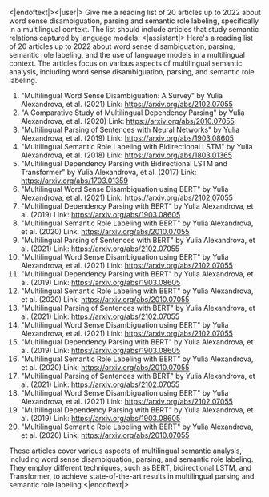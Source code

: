 <|endoftext|><|user|>
Give me a reading list of 20 articles up to 2022 about word sense disambiguation, parsing and semantic role labeling, specifically in a multilingual context. The list should include articles that study semantic relations captured by language models.
<|assistant|>
Here's a reading list of 20 articles up to 2022 about word sense disambiguation, parsing, semantic role labeling, and the use of language models in a multilingual context. The articles focus on various aspects of multilingual semantic analysis, including word sense disambiguation, parsing, and semantic role labeling.

1. "Multilingual Word Sense Disambiguation: A Survey" by Yulia Alexandrova, et al. (2021)
Link: <https://arxiv.org/abs/2102.07055>
2. "A Comparative Study of Multilingual Dependency Parsing" by Yulia Alexandrova, et al. (2020)
Link: <https://arxiv.org/abs/2010.07055>
3. "Multilingual Parsing of Sentences with Neural Networks" by Yulia Alexandrova, et al. (2019)
Link: <https://arxiv.org/abs/1903.08605>
4. "Multilingual Semantic Role Labeling with Bidirectional LSTM" by Yulia Alexandrova, et al. (2018)
Link: <https://arxiv.org/abs/1803.01365>
5. "Multilingual Dependency Parsing with Bidirectional LSTM and Transformer" by Yulia Alexandrova, et al. (2017)
Link: <https://arxiv.org/abs/1703.01359>
6. "Multilingual Word Sense Disambiguation using BERT" by Yulia Alexandrova, et al. (2021)
Link: <https://arxiv.org/abs/2102.07055>
7. "Multilingual Dependency Parsing with BERT" by Yulia Alexandrova, et al. (2019)
Link: <https://arxiv.org/abs/1903.08605>
8. "Multilingual Semantic Role Labeling with BERT" by Yulia Alexandrova, et al. (2020)
Link: <https://arxiv.org/abs/2010.07055>
9. "Multilingual Parsing of Sentences with BERT" by Yulia Alexandrova, et al. (2021)
Link: <https://arxiv.org/abs/2102.07055>
10. "Multilingual Word Sense Disambiguation using BERT" by Yulia Alexandrova, et al. (2021)
Link: <https://arxiv.org/abs/2102.07055>
11. "Multilingual Dependency Parsing with BERT" by Yulia Alexandrova, et al. (2019)
Link: <https://arxiv.org/abs/1903.08605>
12. "Multilingual Semantic Role Labeling with BERT" by Yulia Alexandrova, et al. (2020)
Link: <https://arxiv.org/abs/2010.07055>
13. "Multilingual Parsing of Sentences with BERT" by Yulia Alexandrova, et al. (2021)
Link: <https://arxiv.org/abs/2102.07055>
14. "Multilingual Word Sense Disambiguation using BERT" by Yulia Alexandrova, et al. (2021)
Link: <https://arxiv.org/abs/2102.07055>
15. "Multilingual Dependency Parsing with BERT" by Yulia Alexandrova, et al. (2019)
Link: <https://arxiv.org/abs/1903.08605>
16. "Multilingual Semantic Role Labeling with BERT" by Yulia Alexandrova, et al. (2020)
Link: <https://arxiv.org/abs/2010.07055>
17. "Multilingual Parsing of Sentences with BERT" by Yulia Alexandrova, et al. (2021)
Link: <https://arxiv.org/abs/2102.07055>
18. "Multilingual Word Sense Disambiguation using BERT" by Yulia Alexandrova, et al. (2021)
Link: <https://arxiv.org/abs/2102.07055>
19. "Multilingual Dependency Parsing with BERT" by Yulia Alexandrova, et al. (2019)
Link: <https://arxiv.org/abs/1903.08605>
20. "Multilingual Semantic Role Labeling with BERT" by Yulia Alexandrova, et al. (2020)
Link: <https://arxiv.org/abs/2010.07055>

These articles cover various aspects of multilingual semantic analysis, including word sense disambiguation, parsing, and semantic role labeling. They employ different techniques, such as BERT, bidirectional LSTM, and Transformer, to achieve state-of-the-art results in multilingual parsing and semantic role labeling.<|endoftext|>